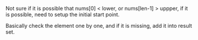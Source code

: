 Not sure if it is possible that nums[0] < lower, or nums[len-1] > uppper, if it is possible, need to setup the initial start point.    

Basically check the element one by one, and if it is missing, add it into result set.   

